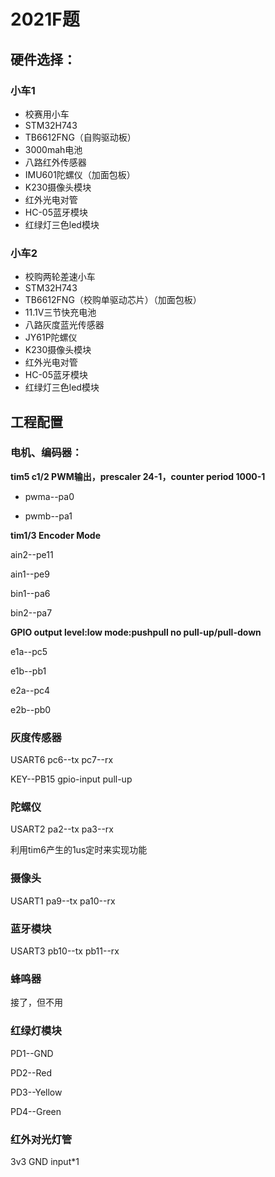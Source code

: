# 2021F题

## 硬件选择：

### 小车1

- 校赛用小车
- STM32H743
- TB6612FNG（自购驱动板）
- 3000mah电池
- 八路红外传感器
- IMU601陀螺仪（加面包板）
- K230摄像头模块
- 红外光电对管
- HC-05蓝牙模块
- 红绿灯三色led模块

### 小车2

- 校购两轮差速小车
- STM32H743
- TB6612FNG（校购单驱动芯片）（加面包板）
- 11.1V三节快充电池
- 八路灰度蓝光传感器
- JY61P陀螺仪
- K230摄像头模块
- 红外光电对管
- HC-05蓝牙模块
- 红绿灯三色led模块

## 工程配置

### 电机、编码器：

**tim5 c1/2 PWM输出，prescaler 24-1，counter period 1000-1**

- pwma--pa0

- pwmb--pa1

**tim1/3 Encoder Mode**

ain2--pe11

ain1--pe9

bin1--pa6

bin2--pa7

**GPIO output    level:low  mode:pushpull  no pull-up/pull-down**

e1a--pc5

e1b--pb1

e2a--pc4

e2b--pb0



### 灰度传感器

 USART6  pc6--tx  pc7--rx

 KEY--PB15 gpio-input pull-up 

### 陀螺仪

USART2  pa2--tx  pa3--rx

利用tim6产生的1us定时来实现功能



### 摄像头

USART1  pa9--tx  pa10--rx



### 蓝牙模块

USART3  pb10--tx  pb11--rx



### 蜂鸣器

接了，但不用



### 红绿灯模块

PD1--GND

PD2--Red

PD3--Yellow

PD4--Green



### 红外对光灯管

3v3 GND input*1